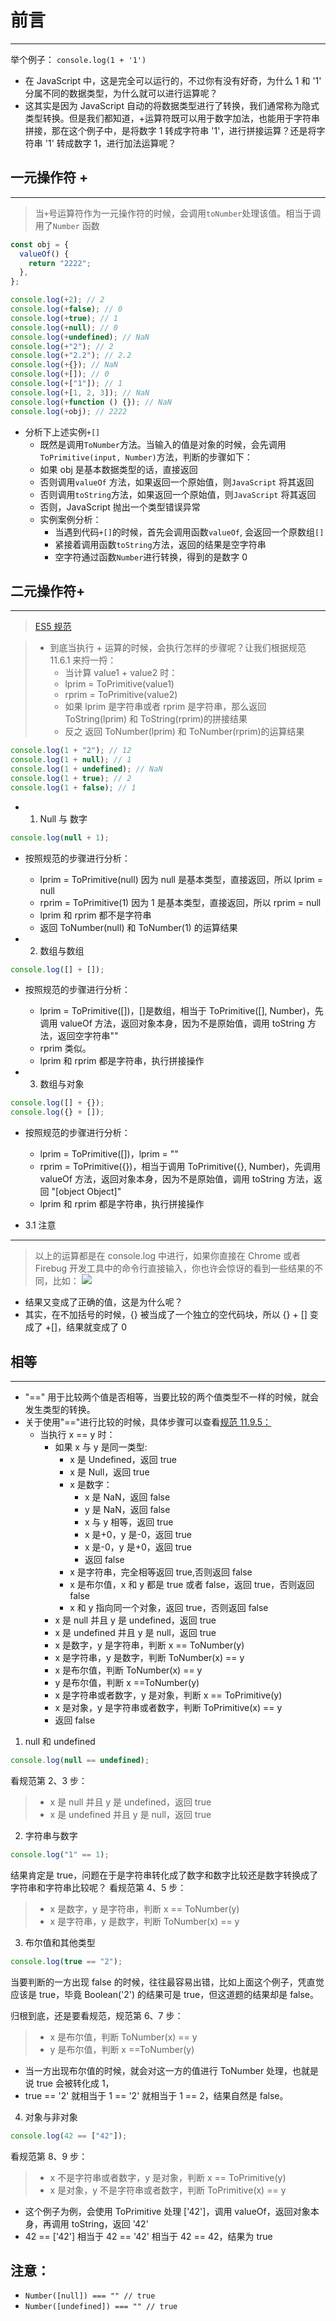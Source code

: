# 前言

<hr />

举个例子：
`console.log(1 + '1')`

- 在 JavaScript 中，这是完全可以运行的，不过你有没有好奇，为什么 1 和 '1' 分属不同的数据类型，为什么就可以进行运算呢？
- 这其实是因为 JavaScript 自动的将数据类型进行了转换，我们通常称为隐式类型转换。但是我们都知道，+运算符既可以用于数字加法，也能用于字符串拼接，那在这个例子中，是将数字 1 转成字符串 '1'，进行拼接运算？还是将字符串 '1' 转成数字 1，进行加法运算呢？

## 一元操作符 +

<hr />

> 当`+`号运算符作为一元操作符的时候，会调用`toNumber`处理该值。相当于调用了`Number` 函数

```javascript
const obj = {
  valueOf() {
    return "2222";
  },
};

console.log(+2); // 2
console.log(+false); // 0
console.log(+true); // 1
console.log(+null); // 0
console.log(+undefined); // NaN
console.log(+"2"); // 2
console.log(+"2.2"); // 2.2
console.log(+{}); // NaN
console.log(+[]); // 0
console.log(+["1"]); // 1
console.log(+[1, 2, 3]); // NaN
console.log(+function () {}); // NaN
console.log(+obj); // 2222
```

- 分析下上述实例`+[]`
  - 既然是调用`ToNumber`方法。当输入的值是对象的时候，会先调用`ToPrimitive(input, Number)`方法，判断的步骤如下：
  - 如果 obj 是基本数据类型的话，直接返回
  - 否则调用`valueOf` 方法，如果返回一个原始值，则`JavaScript` 将其返回
  - 否则调用`toString`方法，如果返回一个原始值，则`JavaScript` 将其返回
  - 否则，JavaScript 抛出一个类型错误异常
  - 实例案例分析：
    - 当遇到代码`+[]`的时候，首先会调用函数`valueOf`, 会返回一个原数组`[]`
    - 紧接着调用函数`toString`方法，返回的结果是空字符串
    - 空字符通过函数`Number`进行转换，得到的是数字 0

## 二元操作符+

<hr />

> [ES5 规范](http://es5.github.io/#x11.6.1)

> - 到底当执行 + 运算的时候，会执行怎样的步骤呢？让我们根据规范 11.6.1 来捋一捋：
>   - 当计算 value1 + value2 时：
>   - lprim = ToPrimitive(value1)
>   - rprim = ToPrimitive(value2)
>   - 如果 lprim 是字符串或者 rprim 是字符串，那么返回 ToString(lprim) 和 ToString(rprim)的拼接结果
>   - 反之 返回 ToNumber(lprim) 和 ToNumber(rprim)的运算结果

```javascript
console.log(1 + "2"); // 12
console.log(1 + null); // 1
console.log(1 + undefined); // NaN
console.log(1 + true); // 2
console.log(1 + false); // 1
```

- 1. Null 与 数字

```javascript
console.log(null + 1);
```

- 按照规范的步骤进行分析：

  - lprim = ToPrimitive(null) 因为 null 是基本类型，直接返回，所以 lprim = null
  - rprim = ToPrimitive(1) 因为 1 是基本类型，直接返回，所以 rprim = null
  - lprim 和 rprim 都不是字符串
  - 返回 ToNumber(null) 和 ToNumber(1) 的运算结果

- 2. 数组与数组

```javascript
console.log([] + []);
```

- 按照规范的步骤进行分析：

  - lprim = ToPrimitive([])，[]是数组，相当于 ToPrimitive([], Number)，先调用 valueOf 方法，返回对象本身，因为不是原始值，调用 toString 方法，返回空字符串""
  - rprim 类似。
  - lprim 和 rprim 都是字符串，执行拼接操作

- 3. 数组与对象

```javascript
console.log([] + {});
console.log({} + []);
```

- 按照规范的步骤进行分析：

  - lprim = ToPrimitive([])，lprim = ""
  - rprim = ToPrimitive({})，相当于调用 ToPrimitive({}, Number)，先调用 valueOf 方法，返回对象本身，因为不是原始值，调用 toString 方法，返回 "[object Object]"
  - lprim 和 rprim 都是字符串，执行拼接操作

- 3.1 注意

<hr />

> 以上的运算都是在 console.log 中进行，如果你直接在 Chrome 或者 Firebug 开发工具中的命令行直接输入，你也许会惊讶的看到一些结果的不同，比如：
> ![](https://camo.githubusercontent.com/8e967a28b4ae2d67cd7bf57d86463f6c31fb39e1ec20f4e5c6c10d35da9a734c/68747470733a2f2f67772e616c6963646e2e636f6d2f7466732f5442315737704941585937674b306a535a4b7a585861696b7058612d313032322d38322e6a7067)

- 结果又变成了正确的值，这是为什么呢？
- 其实，在不加括号的时候，{} 被当成了一个独立的空代码块，所以 {} + [] 变成了 +[]，结果就变成了 0

## 相等

<hr />

- "==" 用于比较两个值是否相等，当要比较的两个值类型不一样的时候，就会发生类型的转换。
- 关于使用"=="进行比较的时候，具体步骤可以查看[规范 11.9.5：](http://es5.github.io/#x11.9.3)
  - 当执行 x == y 时：
    - 如果 x 与 y 是同一类型:
      - x 是 Undefined，返回 true
      - x 是 Null，返回 true
      - x 是数字：
        - x 是 NaN，返回 false
        - y 是 NaN，返回 false
        - x 与 y 相等，返回 true
        - x 是+0，y 是-0，返回 true
        - x 是-0，y 是+0，返回 true
        - 返回 false
      - x 是字符串，完全相等返回 true,否则返回 false
      - x 是布尔值，x 和 y 都是 true 或者 false，返回 true，否则返回 false
      - x 和 y 指向同一个对象，返回 true，否则返回 false
    - x 是 null 并且 y 是 undefined，返回 true
    - x 是 undefined 并且 y 是 null，返回 true
    - x 是数字，y 是字符串，判断 x == ToNumber(y)
    - x 是字符串，y 是数字，判断 ToNumber(x) == y
    - x 是布尔值，判断 ToNumber(x) == y
    - y 是布尔值，判断 x ==ToNumber(y)
    - x 是字符串或者数字，y 是对象，判断 x == ToPrimitive(y)
    - x 是对象，y 是字符串或者数字，判断 ToPrimitive(x) == y
    - 返回 false

1. null 和 undefined

```javascript
console.log(null == undefined);
```

看规范第 2、3 步：

> - x 是 null 并且 y 是 undefined，返回 true
> - x 是 undefined 并且 y 是 null，返回 true

2. 字符串与数字

```javascript
console.log("1" == 1);
```

结果肯定是 true，问题在于是字符串转化成了数字和数字比较还是数字转换成了字符串和字符串比较呢？
看规范第 4、5 步：

> - x 是数字，y 是字符串，判断 x == ToNumber(y)
> - x 是字符串，y 是数字，判断 ToNumber(x) == y

3. 布尔值和其他类型

```javascript
console.log(true == "2");
```

当要判断的一方出现 false 的时候，往往最容易出错，比如上面这个例子，凭直觉应该是 true，毕竟 Boolean('2') 的结果可是 true，但这道题的结果却是 false。

归根到底，还是要看规范，规范第 6、7 步：

> - x 是布尔值，判断 ToNumber(x) == y
> - y 是布尔值，判断 x ==ToNumber(y)

- 当一方出现布尔值的时候，就会对这一方的值进行 ToNumber 处理，也就是说 true 会被转化成 1，
- true == '2' 就相当于 1 == '2' 就相当于 1 == 2，结果自然是 false。

4. 对象与非对象

```javascript
console.log(42 == ["42"]);
```

看规范第 8、9 步：

> - x 不是字符串或者数字，y 是对象，判断 x == ToPrimitive(y)
> - x 是对象，y 不是字符串或者数字，判断 ToPrimitive(x) == y

- 这个例子为例，会使用 ToPrimitive 处理 ['42']，调用 valueOf，返回对象本身，再调用 toString，返回 '42'
- 42 == ['42'] 相当于 42 == '42' 相当于 42 == 42，结果为 true

## 注意：

- `Number([null]) === "" // true`
- `Number([undefined]) === "" // true`
